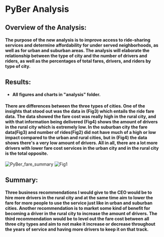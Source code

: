# PyBer Analysis
## Overview of the Analysis: 
#### The purpose of the new analysis is to improve access to ride-sharing services and determine affordability for under served neighborhoods, as well as for urban and suburban areas. The analysis will elaborate the relationship between the type of city and the number of drivers and riders, as well as the percentages of total fares, drivers, and riders by type of city. 

## Results: 
- #### All figures and charts in "analysis" folder.
#### There are differences between the three types of cities. One of the insights that stood out was the data in (Fig3) which entails the ride fare data. The data showed the fare cost was really high in the rural city, and with that information being delivered (Fig4) shows the amount of drivers in the rural city which is extremely low. In the suburban city the fare data(Fig3) and number of rides(Fig2) did not have much of a high or low impact compared to the urban and rural cities, but in (Fig4) the data shows there's a very low amount of drivers. All in all, there are a lot more drivers with lower fare cost services in the urban city and in the rural city is the total opposite.
![PyBer_fare_summary](https://user-images.githubusercontent.com/86431959/127791678-1f0cea3d-29ad-4ec0-93db-8c58f5926035.png)
![Fig1](https://user-images.githubusercontent.com/86431959/127791684-97a61f33-10d3-4f79-a7ff-5ca283d573db.png)

## Summary: 
#### Three business recommendations I would give to the CEO would be to hire more drivers in the rural city and at the same time aim to lower the fare for more people to use the service just like in urban and suburban cities. Another recommendation is to market some kind of benefit for becoming a driver in the rural city to increase the amount of drivers. The third recommendation would be to level out the fare cost between all three city types and aim to not make it increase or decrease throughout the years of service and having more drivers to keep it on that track.
